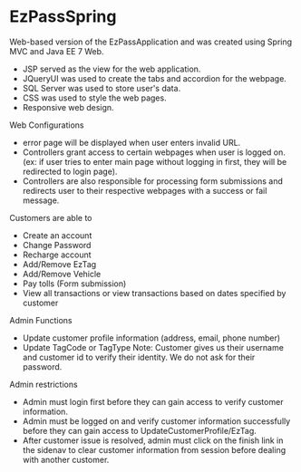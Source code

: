 # EzPassSpring
Web-based version of the EzPassApplication and was created using Spring MVC and Java EE 7 Web.

- JSP served as the view for the web application.
- JQueryUI was used to create the tabs and accordion for the webpage.
- SQL Server was used to store user's data.
- CSS was used to style the web pages.
- Responsive web design.

Web Configurations
- error page will be displayed when user enters invalid URL.
- Controllers grant access to certain webpages when user is logged on.
(ex: if user tries to enter main page without logging in first, they will be redirected to login page).
- Controllers are also responsible for processing form submissions and redirects user to their respective webpages with a success or fail message.


Customers are able to
- Create an account
- Change Password
- Recharge account
- Add/Remove EzTag
- Add/Remove Vehicle
- Pay tolls (Form submission)
- View all transactions or view transactions based on dates specified by customer

Admin Functions
- Update customer profile information (address, email, phone number) 
- Update TagCode or TagType
Note: Customer gives us their username and customer id to verify their identity. We do not ask for their password.

Admin restrictions
- Admin must login first before they can gain access to verify customer information.
- Admin must be logged on and verify customer information successfully before they can gain access to UpdateCustomerProfile/EzTag.
- After customer issue is resolved, admin must click on the finish link in the sidenav to clear customer information from session before dealing with another customer.

